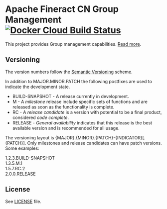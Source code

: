 # Apache Fineract CN Group Management [![Docker Cloud Build Status](https://img.shields.io/docker/cloud/build/apache/fineract-cn-group)](https://hub.docker.com/r/apache/fineract-cn-group/builds)

This project provides Group management capabilities.
[Read more](https://cwiki.apache.org/confluence/display/FINERACT/Fineract+CN+Project+Structure#FineractCNProjectStructure-group).


## Versioning
The version numbers follow the [Semantic Versioning](http://semver.org/) scheme.

In addition to MAJOR.MINOR.PATCH the following postfixes are used to indicate the development state.

* BUILD-SNAPSHOT - A release currently in development. 
* M - A _milestone_ release include specific sets of functions and are released as soon as the functionality is complete.
* RC - A _release candidate_ is a version with potential to be a final product, considered _code complete_.
* RELEASE - _General availability_ indicates that this release is the best available version and is recommended for all usage.

The versioning layout is {MAJOR}.{MINOR}.{PATCH}-{INDICATOR}[.{PATCH}]. Only milestones and release candidates can  have patch versions. Some examples:

1.2.3.BUILD-SNAPSHOT  
1.3.5.M.1  
1.5.7.RC.2  
2.0.0.RELEASE

## License
See [LICENSE](LICENSE) file.
